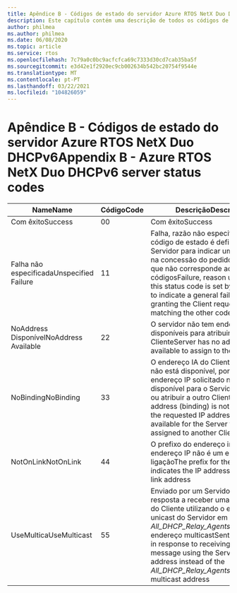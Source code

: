 ```yaml
---
title: Apêndice B - Códigos de estado do servidor Azure RTOS NetX Duo DHCPv6
description: Este capítulo contém uma descrição de todos os códigos de estado do servidor NetX Duo DHCPv6
author: philmea
ms.author: philmea
ms.date: 06/08/2020
ms.topic: article
ms.service: rtos
ms.openlocfilehash: 7c79a0c0bc9acfcfca69c7333d30cd7cab35ba5f
ms.sourcegitcommit: e3d42e1f2920ec9cb002634b542bc20754f9544e
ms.translationtype: MT
ms.contentlocale: pt-PT
ms.lasthandoff: 03/22/2021
ms.locfileid: "104826059"
---
```

# <a name="appendix-b---azure-rtos-netx-duo-dhcpv6-server-status-codes"></a><span data-ttu-id="11f54-103">Apêndice B - Códigos de estado do servidor Azure RTOS NetX Duo DHCPv6</span><span class="sxs-lookup"><span data-stu-id="11f54-103">Appendix B - Azure RTOS NetX Duo DHCPv6 server status codes</span></span>

| <span data-ttu-id="11f54-104">Name</span><span class="sxs-lookup"><span data-stu-id="11f54-104">Name</span></span>              | <span data-ttu-id="11f54-105">Código</span><span class="sxs-lookup"><span data-stu-id="11f54-105">Code</span></span>            | <span data-ttu-id="11f54-106">Descrição</span><span class="sxs-lookup"><span data-stu-id="11f54-106">Description</span></span> |
| ------------------- | ------------------- | --------------- |
| <span data-ttu-id="11f54-107">Com êxito</span><span class="sxs-lookup"><span data-stu-id="11f54-107">Success</span></span> | <span data-ttu-id="11f54-108">0</span><span class="sxs-lookup"><span data-stu-id="11f54-108">0</span></span> | <span data-ttu-id="11f54-109">Com êxito</span><span class="sxs-lookup"><span data-stu-id="11f54-109">Success</span></span> |
| <span data-ttu-id="11f54-110">Falha não especificada</span><span class="sxs-lookup"><span data-stu-id="11f54-110">Unspecified Failure</span></span> | <span data-ttu-id="11f54-111">1</span><span class="sxs-lookup"><span data-stu-id="11f54-111">1</span></span> | <span data-ttu-id="11f54-112">Falha, razão não especificada; este código de estado é definido pelo Servidor para indicar uma falha geral na concessão do pedido do Cliente que não corresponde aos outros códigos</span><span class="sxs-lookup"><span data-stu-id="11f54-112">Failure, reason unspecified; this status code is set by the Server to indicate a general failure in granting the Client request not matching the other codes</span></span> |
| <span data-ttu-id="11f54-113">NoAddress Disponível</span><span class="sxs-lookup"><span data-stu-id="11f54-113">NoAddress Available</span></span> | <span data-ttu-id="11f54-114">2</span><span class="sxs-lookup"><span data-stu-id="11f54-114">2</span></span> | <span data-ttu-id="11f54-115">O servidor não tem endereços disponíveis para atribuir ao Cliente</span><span class="sxs-lookup"><span data-stu-id="11f54-115">Server has no addresses available to assign to the Client</span></span> |
| <span data-ttu-id="11f54-116">NoBinding</span><span class="sxs-lookup"><span data-stu-id="11f54-116">NoBinding</span></span> | <span data-ttu-id="11f54-117">3</span><span class="sxs-lookup"><span data-stu-id="11f54-117">3</span></span> | <span data-ttu-id="11f54-118">O endereço IA do Cliente (binding) não está disponível, por exemplo, o endereço IP solicitado não está disponível para o Servidor arrendar ou atribuir a outro Cliente.</span><span class="sxs-lookup"><span data-stu-id="11f54-118">Client IA address (binding) is not available e.g. the requested IP address is not available for the Server to lease or assigned to another Client.</span></span> |
| <span data-ttu-id="11f54-119">NotOnLink</span><span class="sxs-lookup"><span data-stu-id="11f54-119">NotOnLink</span></span> | <span data-ttu-id="11f54-120">4</span><span class="sxs-lookup"><span data-stu-id="11f54-120">4</span></span> | <span data-ttu-id="11f54-121">O prefixo do endereço indica que o endereço IP não é um endereço de ligação</span><span class="sxs-lookup"><span data-stu-id="11f54-121">The prefix for the address indicates the IP address is not an on link address</span></span> |
| <span data-ttu-id="11f54-122">UseMultica</span><span class="sxs-lookup"><span data-stu-id="11f54-122">UseMulticast</span></span> | <span data-ttu-id="11f54-123">5</span><span class="sxs-lookup"><span data-stu-id="11f54-123">5</span></span> | <span data-ttu-id="11f54-124">Enviado por um Servidor em resposta a receber uma mensagem do Cliente utilizando o endereço unicast do Servidor em vez do *All_DHCP_Relay_Agents_and_Servers* endereço multicast</span><span class="sxs-lookup"><span data-stu-id="11f54-124">Sent by a Server in response to receiving a Client message using the Server’s unicast address instead of the *All_DHCP_Relay_Agents_and_Servers* multicast address</span></span> |
